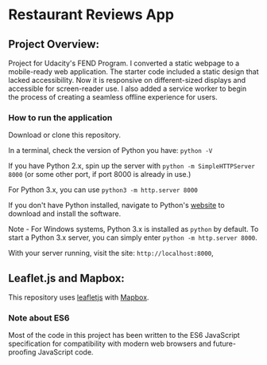 # Restaurant Reviews App 

## Project Overview: 

Project for Udacity's FEND Program. I converted a static webpage to a mobile-ready web application. The starter code included a static design that lacked accessibility. Now it is responsive on different-sized displays and accessible for screen-reader use. I also added a service worker to begin the process of creating a seamless offline experience for users.

### How to run the application

Download or clone this repository. 

In a terminal, check the version of Python you have: `python -V`

If you have Python 2.x, spin up the server with `python -m SimpleHTTPServer 8000` 
(or some other port, if port 8000 is already in use.) 

For Python 3.x, you can use `python3 -m http.server 8000`

If you don't have Python installed, navigate to Python's [website](https://www.python.org/) to download and install the software.

Note -  For Windows systems, Python 3.x is installed as `python` by default. To start a Python 3.x server, you can simply enter `python -m http.server 8000`.
   
With your server running, visit the site: `http://localhost:8000`,

## Leaflet.js and Mapbox:

This repository uses [leafletjs](https://leafletjs.com/) with [Mapbox](https://www.mapbox.com/). 

### Note about ES6

Most of the code in this project has been written to the ES6 JavaScript specification for compatibility with modern web browsers and future-proofing JavaScript code. 
